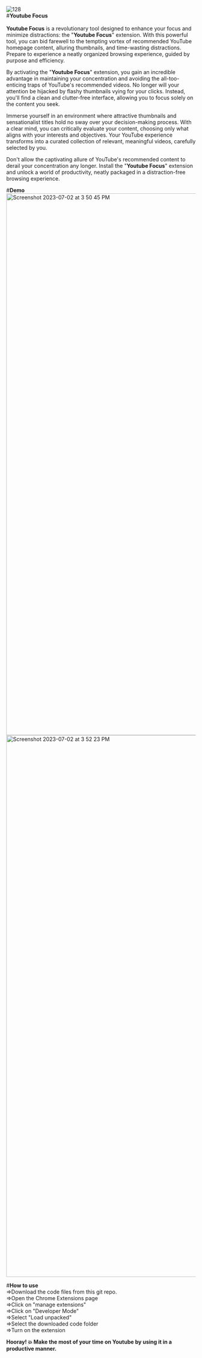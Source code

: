![128](https://github.com/PowerShell/PowerShell/assets/76679000/b8505a70-894a-45cb-9695-b860b17eab67)\
#<strong>Youtube Focus</strong>\
<br/>
<strong>Youtube Focus</strong> is a revolutionary tool designed to enhance your focus and minimize distractions: the "<strong>Youtube Focus</strong>" extension. With this powerful tool, you can bid farewell to the tempting vortex of recommended YouTube homepage content, alluring thumbnails, and time-wasting distractions. Prepare to experience a neatly organized browsing experience, guided by purpose and efficiency.

By activating the "<strong>Youtube Focus</strong>" extension, you gain an incredible advantage in maintaining your concentration and avoiding the all-too-enticing traps of YouTube's recommended videos. No longer will your attention be hijacked by flashy thumbnails vying for your clicks. Instead, you'll find a clean and clutter-free interface, allowing you to focus solely on the content you seek.

Immerse yourself in an environment where attractive thumbnails and sensationalist titles hold no sway over your decision-making process. With a clear mind, you can critically evaluate your content, choosing only what aligns with your interests and objectives. Your YouTube experience transforms into a curated collection of relevant, meaningful videos, carefully selected by you.

Don't allow the captivating allure of YouTube's recommended content to derail your concentration any longer. Install the "<strong>Youtube Focus</strong>" extension and unlock a world of productivity, neatly packaged in a distraction-free browsing experience. 

#<strong>Demo</strong>
<img width="1440" alt="Screenshot 2023-07-02 at 3 50 45 PM" src="https://github.com/PowerShell/PowerShell/assets/76679000/e17c0c45-d77b-441b-ba51-6ed28a449d4e">
<img width="1440" alt="Screenshot 2023-07-02 at 3 52 23 PM" src="https://github.com/PowerShell/PowerShell/assets/76679000/e3a1f4ed-752b-42d0-af02-3b4ddd3365c3">

#<strong>How to use</strong>\
=>Download the code files from this git repo.\
=>Open the Chrome Extensions page\
=>Click on "manage extensions"\
=>Click on "Developer Mode"\
=>Select "Load unpacked"\
=>Select the downloaded code folder\
=>Turn on the extension

<strong>Hooray! 💥 Make the most of your time on Youtube by using it in a productive manner.</strong>
